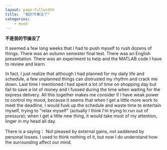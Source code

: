 ```yaml
---
layout: page-fullwidth
title:  "我的节奏没了"
categories:
    - mood
---
```

**不是我的节操没了**

It seemed a few long weeks that I had to push myself to rush dozens of things.
There was an autumn semester final test.
There was an English presentation.
There was an experiment to help and the MATLAB code I have to review and learn.

In fact, I just realize that although I had planned for my daily life and schedule,
a few unplanned things can distrusted my rhythm and crack me down.
Last time I mentioned I had spent a lot of time on shopping day
but fail to save a lot of money
and I fussed during the time when waiting for the express delivery.
All this together makes me consider if I have weak power to control my mood,
because it seems that 
when I get a little more work to meet the deadline,
I would fuxk up the schedule and waste time to entertain myself,
trying to "relax myself" (actually I think I'm trying to run out of pressure);
when I get a little new thing,
it would take most of my attention, linger in my head all day.

There is a saying： Not pleased by external gains, not saddened by personal losses.
I used to think nothing of it, but now I do understand how the surrounding affect our mind.

